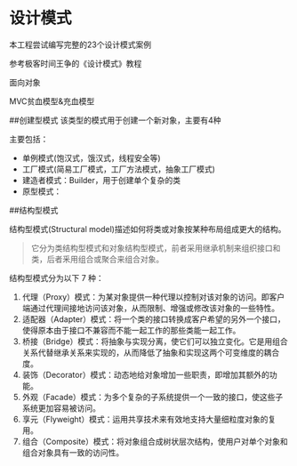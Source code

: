 # 设计模式

本工程尝试编写完整的23个设计模式案例

参考极客时间王争的《设计模式》教程

面向对象

MVC贫血模型&充血模型

##创建型模式
该类型的模式用于创建一个新对象，主要有4种

主要包括：

- 单例模式(饱汉式，饿汉式，线程安全等)
- 工厂模式(简易工厂模式，工厂方法模式，抽象工厂模式)
- 建造者模式：Builder，用于创建单个复杂的类
- 原型模式：


##结构型模式

结构型模式(Structural model)描述如何将类或对象按某种布局组成更大的结构。

> 它分为类结构型模式和对象结构型模式，前者采用继承机制来组织接口和类，后者釆用组合或聚合来组合对象。

结构型模式分为以下 7 种：
1. 代理（Proxy）模式：为某对象提供一种代理以控制对该对象的访问。即客户端通过代理间接地访问该对象，从而限制、增强或修改该对象的一些特性。
2. 适配器（Adapter）模式：将一个类的接口转换成客户希望的另外一个接口，使得原本由于接口不兼容而不能一起工作的那些类能一起工作。
3. 桥接（Bridge）模式：将抽象与实现分离，使它们可以独立变化。它是用组合关系代替继承关系来实现的，从而降低了抽象和实现这两个可变维度的耦合度。
4. 装饰（Decorator）模式：动态地给对象增加一些职责，即增加其额外的功能。
5. 外观（Facade）模式：为多个复杂的子系统提供一个一致的接口，使这些子系统更加容易被访问。
6. 享元（Flyweight）模式：运用共享技术来有效地支持大量细粒度对象的复用。
7. 组合（Composite）模式：将对象组合成树状层次结构，使用户对单个对象和组合对象具有一致的访问性。

